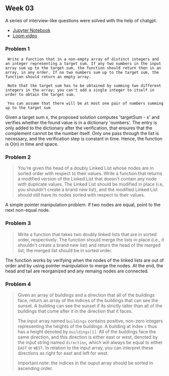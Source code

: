 ## Week 03
A series of interview-like questions were solved with the help of chatgpt.
 - [Jupyter Notebook](./Code_Interview_Linked_Queue_Stacks.ipynb)
 - [Loom video](https://www.loom.com/share/47be2f73f0014146827e6eb31f8de4eb)

### Problem 1
```
 Write a function that in a non-empty array of distinct integers and an integer representing a target sum. If any two numbers in the input array sum up to the target sum, the function should return then in an array, in any order. If no two numbers sum up to the target sum, the function should return an empty array.
 
 Note that the target sum has to be obtained by summing two different integers in the array; you can't add a single integer to itself in order to obtain the target sum.

 You can assume that there will be at most one pair of numbers summing up to the target sum 
```
Given a target sum x, the proposed solution  computes 'targetSum - x' and verifies whether the found value is in a dictionary 'numbers'. The entry is only added to the dictionary after the verification, that ensures that the complement cannot be the number itself. Only one pass through the list is necessary, and the verification step is constant in time. Hence, the function is O(n) in time and space.

### Problem 2
>  You're given the head of a doubly Linked List whose nodes are in sorted order with respect to their values. Write a function that returns a modified version of the Linked List that doesn't contain any node with duplicate values. The Linked List should be modified in place (i.e, you shouldn't create a brand new list), and the modified Linked List should still have its nodes sorted with respect to their values.
> 
A simple pointer manipulation problem. If two nodes are equal, point to the next non-equal node. 

### Problem 3
> Write a function that takes two doubly linked lists that are in sorted order, respectively. The function should merge the lists in place (i.e., it shouldn't create a brand new list) and return the head of the merged list; the merged list should be in sorted order.

The function works by verifying when the nodes of the linked lists are out of order and by using pointer manipulation to merge the nodes. At the end, the head and tail are reorganized and any remaing nodes are connected. 

### Problem 4
 > Given an array of buildings and a direction that all of the buildings face, return an array of the indices of the buildings that can see the sunset.
 > A building can see the sunset if its strictly taller than all of the buildings that come after it in the direction that it faces. 
 >
 > The input array named ``buildings`` contains positive, non-zero integers representing the heights of the buildings. A building at index ``i`` thus has a height denoted by ``buildings[1]``. All of the buildings face the same direction, and this direction is either east or west, denoted by the input string named ``direction``, which will always be equal to either ``EAST`` or ``WEST``. In relation to the input array, you can interpret these directions as right for east and left for west. 
 >
 > Important note: the indices in the ouput array should be sorted in ascending order. 

